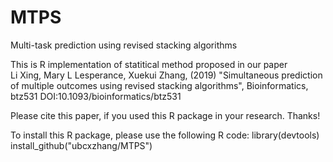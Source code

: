 # MTPS
Multi-task prediction using revised stacking algorithms

This is R implementation of statitical method proposed in our paper <br>
Li Xing, Mary L Lesperance, Xuekui Zhang, (2019) "Simultaneous prediction of multiple outcomes using revised stacking algorithms", Bioinformatics, btz531  DOI:10.1093/bioinformatics/btz531

Please cite this paper, if you used this R package in your research. Thanks!

To install this R package, please use the following R code:
    library(devtools)
    install_github("ubcxzhang/MTPS")
